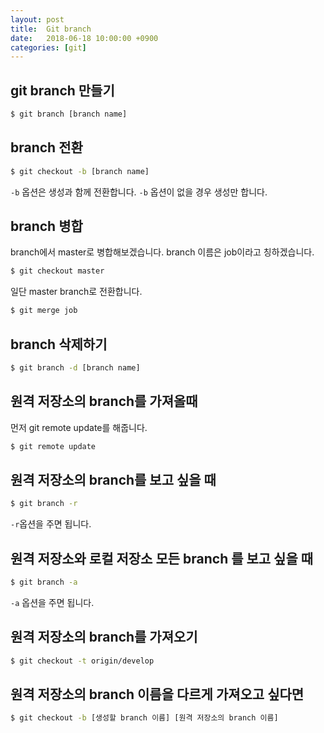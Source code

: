 ```yaml
---
layout: post
title:  Git branch
date:   2018-06-18 10:00:00 +0900
categories: [git]
---
```


## git branch 만들기
```bash
$ git branch [branch name]
```

## branch 전환
```bash
$ git checkout -b [branch name]
```
`-b` 옵션은 생성과 함께 전환합니다. `-b` 옵션이 없을 경우 생성만 합니다.

## branch 병합
branch에서 master로 병합해보겠습니다. branch 이름은 job이라고 칭하겠습니다.
```bash
$ git checkout master
```
일단 master branch로 전환합니다.

```bash
$ git merge job
```

## branch 삭제하기
```bash
$ git branch -d [branch name]
```

## 원격 저장소의 branch를 가져올때
먼저 git remote update를 해줍니다.
```bash
$ git remote update
```

## 원격 저장소의 branch를 보고 싶을 때
```bash
$ git branch -r
```
`-r`옵션을 주면 됩니다.

## 원격 저장소와 로컬 저장소 모든 branch 를 보고 싶을 때
```bash
$ git branch -a
```
`-a` 옵션을 주면 됩니다.

## 원격 저장소의 branch를 가져오기
```bash
$ git checkout -t origin/develop
```

## 원격 저장소의 branch 이름을 다르게 가져오고 싶다면
```bash
$ git checkout -b [생성할 branch 이름] [원격 저장소의 branch 이름] 
```
